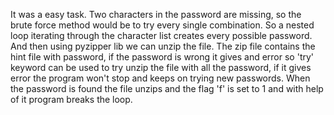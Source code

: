 It was a easy task.
Two characters in the password are missing, 
so the brute force method would be to try every single combination.
So a nested loop iterating through the character list creates every possible password.
And then using pyzipper lib we can unzip the file.
The zip file contains the hint file with password,
if the password is wrong it gives and error 
so 'try' keyword can be used 
to try unzip the file with all the password, 
if it gives error the program won't stop and keeps on trying new passwords.
When the password is found the file unzips and 
the flag 'f' is set to 1 and with help of it program breaks the loop.
